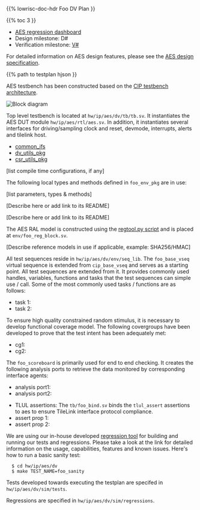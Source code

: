 <!-- Copy this file to hw/ip/aes/dv/plan.md and make changes as needed. For
convenience 'aes' in the document can be searched and replaced easily with the
desired IP (with case sensitivity!). Also, use the testbench block diagram here:
https://drive.google.com/open?id=1LfnTSutIW5E6zSCOCf4-scS8MQ8lXhPAPgSfFx2Aqh0
as a starting point and modify it to reflect your aes testbench and save it
to hw/ip/aes/dv/tb.svg. It should get linked and rendered under the block
diagram section below. Once done, remove this comment before making a PR. -->

{{% lowrisc-doc-hdr Foo DV Plan }}

{{% toc 3 }}

* [AES regression dashboard](../../../dv/regressions/weekly/aes/dashboard.html)
* Design milestone: D#
* Verification milestone: [V#](v#_cl.md)

For detailed information on AES design features, please see the
[AES design specification](../doc/aes.md).

<!-- TODO add automation to get the testplan hjson to expand here -->
{{% path to testplan hjson }}

AES testbench has been constructed based on the
[CIP testbench architecture](../../../dv/sv/cip_lib/README.md).
<!-- TODO if AES is not a CIP, then indicated that it is extended from DV
library instead, if applicable. -->

![Block diagram](tb.svg)

Top level testbench is located at `hw/ip/aes/dv/tb/tb.sv`. It instantiates the
AES DUT module `hw/ip/aes/rtl/aes.sv`. In addition, it instantiates several
interfaces for driving/sampling clock and reset, devmode, interrupts, alerts and
tilelink host.

* [common_ifs](../../../dv/sv/common_ifs/README.md)
* [dv_utils_pkg](../../../dv/sv/dv_utils/README.md)
* [csr_utils_pkg](../../../dv/sv/csr_utils/README.md)

[list compile time configurations, if any]

The following local types and methods defined in `foo_env_pkg` are in use:

[list parameters, types & methods]

[Describe here or add link to its README]

[Describe here or add link to its README]

The AES RAL model is constructed using the
[regtool.py script](../../../../util/doc/rm/RegisterTool.md)
and is placed at `env/foo_reg_block.sv`.

[Describe reference models in use if applicable, example: SHA256/HMAC]

All test sequences reside in `hw/ip/aes/dv/env/seq_lib`. The `foo_base_vseq`
virtual sequence is extended from `cip_base_vseq` and serves as a starting point.
All test sequences are extended from it. It provides commonly used handles,
variables, functions and tasks that the test sequences can simple use / call.
Some of the most commonly used tasks / functions are as
follows:
* task 1:
* task 2:

To ensure high quality constrained random stimulus, it is necessary to develop
functional coverage model. The following covergroups have been developed to prove
that the test intent has been adequately met:
* cg1:
* cg2:

The `foo_scoreboard` is primarily used for end to end checking. It creates the
following analysis ports to retrieve the data monitored by corresponding
interface agents:
* analysis port1:
* analysis port2:
<!-- explain inputs monitored, flow of data and outputs checked -->

* TLUL assertions: The `tb/foo_bind.sv` binds the `tlul_assert` assertions
  to aes to ensure TileLink interface protocol compliance.
* assert prop 1:
* assert prop 2:

We are using our in-house developed
[regression tool](../../../dv/tools/README.md)
for building and running our tests and regressions. Please take a look at the link
for detailed information on the usage, capabilities, features and known
issues. Here's how to run a basic sanity test:
```
  $ cd hw/ip/aes/dv
  $ make TEST_NAME=foo_sanity
```

Tests developed towards executing the testplan are specifed in `hw/ip/aes/dv/sim/tests`.

Regressions are specified in `hw/ip/aes/dv/sim/regressions`.
